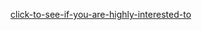 [click-to-see-if-you-are-highly-interested-to](https://github.com/progmamun/Modern-Javascript-Development)
